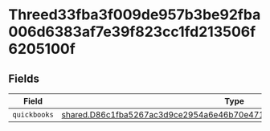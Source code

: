 # Threed33fba3f009de957b3be92fba006d6383af7e39f823cc1fd213506f6205100f


## Fields

| Field                                                                                                                                                                     | Type                                                                                                                                                                      | Required                                                                                                                                                                  | Description                                                                                                                                                               |
| ------------------------------------------------------------------------------------------------------------------------------------------------------------------------- | ------------------------------------------------------------------------------------------------------------------------------------------------------------------------- | ------------------------------------------------------------------------------------------------------------------------------------------------------------------------- | ------------------------------------------------------------------------------------------------------------------------------------------------------------------------- |
| `quickbooks`                                                                                                                                                              | [shared.D86c1fba5267ac3d9ce2954a6e46b70e471c0f91a44abbe94565ae50e6e9e863](../../../sdk/models/shared/d86c1fba5267ac3d9ce2954a6e46b70e471c0f91a44abbe94565ae50e6e9e863.md) | :heavy_minus_sign:                                                                                                                                                        | N/A                                                                                                                                                                       |